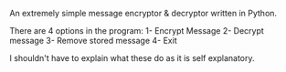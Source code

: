 An extremely simple message encryptor & decryptor written in Python.

There are 4 options in the program:
1- Encrypt Message
2- Decrypt message
3- Remove stored message
4- Exit

I shouldn't have to explain what these do as it is self explanatory.
